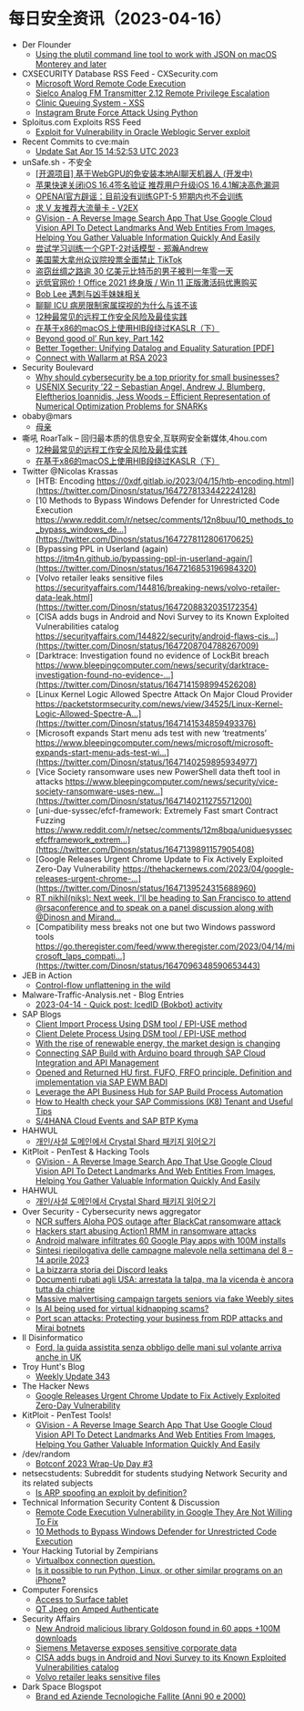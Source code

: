 # 每日安全资讯（2023-04-16）

- Der Flounder
  - [Using the plutil command line tool to work with JSON on macOS Monterey and later](https://derflounder.wordpress.com/2023/04/15/using-the-plutil-command-line-tool-to-work-with-json-on-macos-monterey-and-later/)
- CXSECURITY Database RSS Feed - CXSecurity.com
  - [Microsoft Word Remote Code Execution](https://cxsecurity.com/issue/WLB-2023040060)
  - [Sielco Analog FM Transmitter 2.12 Remote Privilege Escalation](https://cxsecurity.com/issue/WLB-2023040059)
  - [Clinic Queuing System - XSS](https://cxsecurity.com/issue/WLB-2023040058)
  - [Instagram Brute Force Attack Using Python](https://cxsecurity.com/issue/WLB-2023040057)
- Sploitus.com Exploits RSS Feed
  - [Exploit for Vulnerability in Oracle Weblogic Server exploit](https://sploitus.com/exploit?id=A83548D9-1F85-587D-AF85-3BD82068A81B&utm_source=rss&utm_medium=rss)
- Recent Commits to cve:main
  - [Update Sat Apr 15 14:52:53 UTC 2023](https://github.com/trickest/cve/commit/07208e8a8a565dc1d1bf3ea5c08900567cd2e3da)
- unSafe.sh - 不安全
  - [[开源项目] 基于WebGPU的免安装本地AI聊天机器人 (开发中)](https://buaq.net/go-158828.html)
  - [苹果快速关闭iOS 16.4签名验证 推荐用户升级iOS 16.4.1解决高危漏洞](https://buaq.net/go-158829.html)
  - [OPENAI官方辟谣：目前没有训练GPT-5 短期内也不会训练](https://buaq.net/go-158830.html)
  - [求 V 友推荐大流量卡 - V2EX](https://buaq.net/go-158810.html)
  - [GVision - A Reverse Image Search App That Use Google Cloud Vision API To Detect Landmarks And Web Entities From Images, Helping You Gather Valuable Information Quickly And Easily](https://buaq.net/go-158814.html)
  - [尝试学习训练一个GPT-2对话模型 - 郑瀚Andrew](https://buaq.net/go-158815.html)
  - [美国蒙大拿州众议院投票全面禁止 TikTok](https://buaq.net/go-158816.html)
  - [盗窃丝绸之路逾 30 亿美元比特币的男子被判一年零一天](https://buaq.net/go-158817.html)
  - [远低官网价！Office 2021 终身版 / Win 11 正版激活码优惠购买](https://buaq.net/go-158822.html)
  - [Bob Lee 遇刺与凶手妹妹相关](https://buaq.net/go-158818.html)
  - [聊聊 ICU 病房限制家属探视的为什么与该不该](https://buaq.net/go-158800.html)
  - [12种最常见的远程工作安全风险及最佳实践](https://buaq.net/go-158791.html)
  - [在基于x86的macOS上使用HIB段绕过KASLR（下）](https://buaq.net/go-158792.html)
  - [Beyond good ol’ Run key, Part 142](https://buaq.net/go-158747.html)
  - [Better Together: Unifying Datalog and Equality Saturation [PDF]](https://buaq.net/go-158740.html)
  - [Connect with Wallarm at RSA 2023](https://buaq.net/go-158741.html)
- Security Boulevard
  - [Why should cybersecurity be a top priority for small businesses?](https://securityboulevard.com/2023/04/why-should-cybersecurity-be-a-top-priority-for-small-businesses/)
  - [USENIX Security ’22 – Sebastian Angel, Andrew J. Blumberg, Eleftherios Ioannidis, Jess Woods – Efficient Representation of Numerical Optimization Problems for SNARKs](https://securityboulevard.com/2023/04/usenix-security-22-sebastian-angel-andrew-j-blumberg-eleftherios-ioannidis-jess-woods-efficient-representation-of-numerical-optimization-problems-for-snarks/)
- obaby@mars
  - [母亲](https://h4ck.org.cn/2023/04/%e6%af%8d%e4%ba%b2/)
- 嘶吼 RoarTalk – 回归最本质的信息安全,互联网安全新媒体,4hou.com
  - [12种最常见的远程工作安全风险及最佳实践](https://www.4hou.com/posts/9ArP)
  - [在基于x86的macOS上使用HIB段绕过KASLR（下）](https://www.4hou.com/posts/jJJR)
- Twitter @Nicolas Krassas
  - [HTB: Encoding https://0xdf.gitlab.io/2023/04/15/htb-encoding.html](https://twitter.com/Dinosn/status/1647278133442224128)
  - [10 Methods to Bypass Windows Defender for Unrestricted Code Execution https://www.reddit.com/r/netsec/comments/12n8buu/10_methods_to_bypass_windows_de...](https://twitter.com/Dinosn/status/1647278112806170625)
  - [Bypassing PPL in Userland (again) https://itm4n.github.io/bypassing-ppl-in-userland-again/](https://twitter.com/Dinosn/status/1647216853196984320)
  - [Volvo retailer leaks sensitive files https://securityaffairs.com/144816/breaking-news/volvo-retailer-data-leak.html](https://twitter.com/Dinosn/status/1647208832035172354)
  - [CISA adds bugs in Android and Novi Survey to its Known Exploited Vulnerabilities catalog https://securityaffairs.com/144822/security/android-flaws-cis...](https://twitter.com/Dinosn/status/1647208704788267009)
  - [Darktrace: Investigation found no evidence of LockBit breach https://www.bleepingcomputer.com/news/security/darktrace-investigation-found-no-evidence-...](https://twitter.com/Dinosn/status/1647141598994526208)
  - [Linux Kernel Logic Allowed Spectre Attack On Major Cloud Provider https://packetstormsecurity.com/news/view/34525/Linux-Kernel-Logic-Allowed-Spectre-A...](https://twitter.com/Dinosn/status/1647141534859493376)
  - [Microsoft expands Start menu ads test with new ‘treatments’ https://www.bleepingcomputer.com/news/microsoft/microsoft-expands-start-menu-ads-test-wi...](https://twitter.com/Dinosn/status/1647140259895934977)
  - [Vice Society ransomware uses new PowerShell data theft tool in attacks https://www.bleepingcomputer.com/news/security/vice-society-ransomware-uses-new...](https://twitter.com/Dinosn/status/1647140211275571200)
  - [uni-due-syssec/efcf-framework: Extremely Fast smart Contract Fuzzing https://www.reddit.com/r/netsec/comments/12m8bqa/uniduesyssecefcfframework_extrem...](https://twitter.com/Dinosn/status/1647139891157905408)
  - [Google Releases Urgent Chrome Update to Fix Actively Exploited Zero-Day Vulnerability https://thehackernews.com/2023/04/google-releases-urgent-chrome-...](https://twitter.com/Dinosn/status/1647139524315688960)
  - [RT nikhil(niks): Next week, I'll be heading to San Francisco to attend @rsaconference and to speak on a panel discussion along with @Dinosn and Mirand...](https://twitter.com/niksthehacker/status/1647139050976067584)
  - [Compatibility mess breaks not one but two Windows password tools https://go.theregister.com/feed/www.theregister.com/2023/04/14/microsoft_laps_compati...](https://twitter.com/Dinosn/status/1647096348590653443)
- JEB in Action
  - [Control-flow unflattening in the wild](https://www.pnfsoftware.com/blog/control-flow-unflattening-in-the-wild/)
- Malware-Traffic-Analysis.net - Blog Entries
  - [2023-04-14 - Quick post: IcedID (Bokbot) activity](https://www.malware-traffic-analysis.net/2023/04/14/index.html)
- SAP Blogs
  - [Client Import Process Using DSM tool / EPI-USE method](https://blogs.sap.com/2023/04/15/client-import-process-using-dsm-tool-epi-use-method/)
  - [Client Delete Process Using DSM tool / EPI-USE method](https://blogs.sap.com/2023/04/15/client-delete-process-using-dsm-tool-epi-use-method/)
  - [With the rise of renewable energy, the market design is changing](https://blogs.sap.com/2023/04/15/with-the-rise-of-renewable-energy-the-market-design-is-changing/)
  - [Connecting SAP Build with Arduino board through SAP Cloud Integration and API Management](https://blogs.sap.com/2023/04/15/connecting-sap-build-with-arduino-board-through-sap-cloud-integration-and-api-management/)
  - [Opened and Returned HU first. FUFO, FRFO principle. Definition and implementation via SAP EWM BADI](https://blogs.sap.com/2023/04/15/opened-and-returned-hu-first.-fufo-frfo-principle.-definition-and-implementation-via-sap-ewm-badi/)
  - [Leverage the API Business Hub for SAP Build Process Automation](https://blogs.sap.com/2023/04/15/leverage-the-api-business-hub-for-sap-build-process-automation/)
  - [How to Health check your SAP Commissions (K8) Tenant and Useful Tips](https://blogs.sap.com/2023/04/15/how-to-health-check-your-sap-commissions-k8-tenant-and-useful-tips/)
  - [S/4HANA Cloud Events and SAP BTP Kyma](https://blogs.sap.com/2023/04/15/s-4hana-cloud-events-and-sap-btp-kyma/)
- HAHWUL
  - [개인/사설 도메인에서 Crystal Shard 패키지 읽어오기](https://www.hahwul.com/2023/04/16/import-the-crystal-shard-of-the-github-enterprise/)
- KitPloit - PenTest & Hacking Tools
  - [GVision - A Reverse Image Search App That Use Google Cloud Vision API To Detect Landmarks And Web Entities From Images, Helping You Gather Valuable Information Quickly And Easily](http://www.kitploit.com/2023/04/gvision-reverse-image-search-app-that.html)
- HAHWUL
  - [개인/사설 도메인에서 Crystal Shard 패키지 읽어오기](https://www.hahwul.com/2023/04/16/import-the-crystal-shard-of-the-github-enterprise/)
- Over Security - Cybersecurity news aggregator
  - [NCR suffers Aloha POS outage after BlackCat ransomware attack](https://www.bleepingcomputer.com/news/security/ncr-suffers-aloha-pos-outage-after-blackcat-ransomware-attack/)
  - [Hackers start abusing Action1 RMM in ransomware attacks](https://www.bleepingcomputer.com/news/security/hackers-start-abusing-action1-rmm-in-ransomware-attacks/)
  - [Android malware infiltrates 60 Google Play apps with 100M installs](https://www.bleepingcomputer.com/news/security/android-malware-infiltrates-60-google-play-apps-with-100m-installs/)
  - [Sintesi riepilogativa delle campagne malevole nella settimana del 8 – 14 aprile 2023](https://cert-agid.gov.it/news/sintesi-riepilogativa-delle-campagne-malevole-nella-settimana-del-8-14-aprile-2023/)
  - [La bizzarra storia dei Discord leaks](https://guerredirete.substack.com/p/la-bizzarra-storia-dei-discord-leaks)
  - [Documenti rubati agli USA: arrestata la talpa, ma la vicenda è ancora tutta da chiarire](https://www.cybersecurity360.it/nuove-minacce/documenti-rubati-agli-usa-arrestata-la-talpa-ma-la-vicenda-e-ancora-tutta-da-chiarire/)
  - [Massive malvertising campaign targets seniors via fake Weebly sites](https://www.malwarebytes.com/blog/threat-intelligence/2023/04/massive-malvertising-campaign-targets-seniors-via-fake-weebly-sites)
  - [Is AI being used for virtual kidnapping scams?](https://www.malwarebytes.com/blog/news/2023/04/is-ai-now-being-used-for-virtual-kidnapping-scams)
  - [Port scan attacks: Protecting your business from RDP attacks and Mirai botnets](https://www.malwarebytes.com/blog/business/2023/04/port-scan-attacks-protecting-your-business-from-rdp-attacks-and-mirai-botnets)
- Il Disinformatico
  - [Ford, la guida assistita senza obbligo delle mani sul volante arriva anche in UK](http://attivissimo.blogspot.com/2023/04/ford-guida-assistita-senza-obbligo.html)
- Troy Hunt's Blog
  - [Weekly Update 343](https://www.troyhunt.com/weekly-update-343/)
- The Hacker News
  - [Google Releases Urgent Chrome Update to Fix Actively Exploited Zero-Day Vulnerability](https://thehackernews.com/2023/04/google-releases-urgent-chrome-update-to.html)
- KitPloit - PenTest Tools!
  - [GVision - A Reverse Image Search App That Use Google Cloud Vision API To Detect Landmarks And Web Entities From Images, Helping You Gather Valuable Information Quickly And Easily](http://www.kitploit.com/2023/04/gvision-reverse-image-search-app-that.html)
- /dev/random
  - [Botconf 2023 Wrap-Up Day #3](https://blog.rootshell.be/2023/04/15/botconf-2023-wrap-up-day-3/)
- netsecstudents: Subreddit for students studying Network Security and its related subjects
  - [Is ARP spoofing an exploit by definition?](https://www.reddit.com/r/netsecstudents/comments/12mp7yf/is_arp_spoofing_an_exploit_by_definition/)
- Technical Information Security Content & Discussion
  - [Remote Code Execution Vulnerability in Google They Are Not Willing To Fix](https://www.reddit.com/r/netsec/comments/12mtclt/remote_code_execution_vulnerability_in_google/)
  - [10 Methods to Bypass Windows Defender for Unrestricted Code Execution](https://www.reddit.com/r/netsec/comments/12n8buu/10_methods_to_bypass_windows_defender_for/)
- Your Hacking Tutorial by Zempirians
  - [Virtualbox connection question.](https://www.reddit.com/r/HowToHack/comments/12nml1f/virtualbox_connection_question/)
  - [Is it possible to run Python, Linux, or other similar programs on an iPhone?](https://www.reddit.com/r/HowToHack/comments/12mpdan/is_it_possible_to_run_python_linux_or_other/)
- Computer Forensics
  - [Access to Surface tablet](https://www.reddit.com/r/computerforensics/comments/12nb7zs/access_to_surface_tablet/)
  - [QT Jpeg on Amped Authenticate](https://www.reddit.com/r/computerforensics/comments/12n8zj6/qt_jpeg_on_amped_authenticate/)
- Security Affairs
  - [New Android malicious library Goldoson found in 60 apps +100M downloads](https://securityaffairs.com/144838/malware/goldoson-malicious-library-google-play.html)
  - [Siemens Metaverse exposes sensitive corporate data](https://securityaffairs.com/144832/security/siemens-metaverse-data-leak.html)
  - [CISA adds bugs in Android and Novi Survey to its Known Exploited Vulnerabilities catalog](https://securityaffairs.com/144822/security/android-flaws-cisa-known-exploited-vulnerabilities-catalog.html)
  - [Volvo retailer leaks sensitive files](https://securityaffairs.com/144816/breaking-news/volvo-retailer-data-leak.html)
- Dark Space Blogspot
  - [Brand ed Aziende Tecnologiche Fallite (Anni 90 e 2000)](http://darkwhite666.blogspot.com/2023/04/brand-ed-aziende-tecnologiche-fallite.html)

